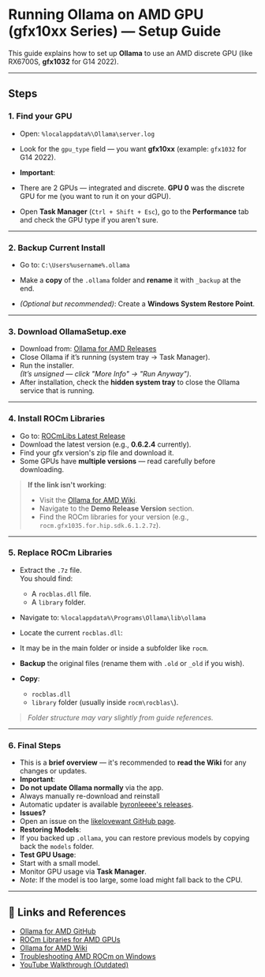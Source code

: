 # Running Ollama on AMD GPU (gfx10xx Series) — Setup Guide

This guide explains how to set up **Ollama** to use an AMD discrete GPU (like RX6700S, **gfx1032** for G14 2022).

---

## Steps

### 1. Find your GPU

- Open:
`%localappdata%\Ollama\server.log`

- Look for the `gpu_type` field — you want **gfx10xx** (example: `gfx1032` for G14 2022).
- **Important**:  
- There are 2 GPUs — integrated and discrete. **GPU 0** was the discrete GPU for me (you want to run it on your dGPU).
- Open **Task Manager** (`Ctrl + Shift + Esc`), go to the **Performance** tab and check the GPU type if you aren't sure.

---

### 2. Backup Current Install

- Go to:
`C:\Users%username%.ollama`

- Make a **copy** of the `.ollama` folder and **rename** it with `_backup` at the end.
- *(Optional but recommended)*: Create a **Windows System Restore Point**.

---

### 3. Download OllamaSetup.exe

- Download from: [Ollama for AMD Releases](https://github.com/likelovewant/ollama-for-amd/releases)
- Close Ollama if it’s running (system tray → Task Manager).
- Run the installer.  
*(It’s unsigned — click "More Info" → "Run Anyway")*.
- After installation, check the **hidden system tray** to close the Ollama service that is running.

---

### 4. Install ROCm Libraries

- Go to: [ROCmLibs Latest Release](https://github.com/likelovewant/ROCmLibs-for-gfx1103-AMD780M-APU/releases)
- Download the latest version (e.g., **0.6.2.4** currently).
- Find your gfx version's zip file and download it.
- Some GPUs have **multiple versions** — read carefully before downloading.

> **If the link isn't working**:
> - Visit the [Ollama for AMD Wiki](https://github.com/likelovewant/ollama-for-amd/wiki).
> - Navigate to the **Demo Release Version** section.
> - Find the ROCm libraries for your version (e.g., `rocm.gfx1035.for.hip.sdk.6.1.2.7z`).

---

### 5. Replace ROCm Libraries

- Extract the `.7z` file.  
You should find:
  - A `rocblas.dll` file.
  - A `library` folder.
- Navigate to:
`%localappdata%\Programs\Ollama\lib\ollama`

- Locate the current `rocblas.dll`:
- It may be in the main folder or inside a subfolder like `rocm`.
- **Backup** the original files (rename them with `.old` or `_old` if you wish).
- **Copy**:
  - `rocblas.dll`
  - `library` folder (usually inside `rocm\rocblas\`).

> *Folder structure may vary slightly from guide references.*

---

### 6. Final Steps

- This is a **brief overview** — it's recommended to **read the Wiki** for any changes or updates.
- **Important**:
- **Do not update Ollama normally** via the app.
- Always manually re-download and reinstall
- Automatic updater is available [byronleeee's releases](https://github.com/ByronLeeeee/Ollama-For-AMD-Installer).
- **Issues?**
- Open an issue on the [likelovewant GitHub page](https://github.com/likelovewant/ollama-for-amd/issues).
- **Restoring Models**:
- If you backed up `.ollama`, you can restore previous models by copying back the `models` folder.
- **Test GPU Usage**:
- Start with a small model.
- Monitor GPU usage via **Task Manager**.
- *Note*: If the model is too large, some load might fall back to the CPU.

---

## 🔗 Links and References

- [Ollama for AMD GitHub](https://github.com/likelovewant/ollama-for-amd/)
- [ROCm Libraries for AMD GPUs](https://github.com/likelovewant/ROCmLibs-for-gfx1103-AMD780M-APU/releases)
- [Ollama for AMD Wiki](https://github.com/likelovewant/ollama-for-amd/wiki)
- [Troubleshooting AMD ROCm on Windows](https://docs.msty.app/troubleshooting/amd-rocm-windows-issues)
- [YouTube Walkthrough (Outdated)](https://www.youtube.com/watch?v=G-kpvlvKM1g)
